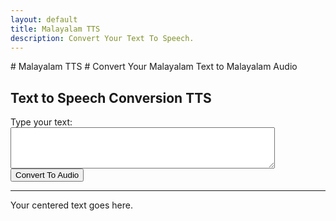 ```yaml
---
layout: default
title: Malayalam TTS
description: Convert Your Text To Speech.
---
```


<link rel="stylesheet" href="styles.css">
# Malayalam TTS
# Convert Your Malayalam Text to Malayalam Audio

<h2>Text to Speech Conversion TTS</h2>

<form action="process-text" method="post">
  <label for="text-input">Type your text:</label>
  <textarea id="text-input" name="user-text" rows="4" cols="50"></textarea>
  <br>
  <button type="submit" class="btn btn-custom">Convert To Audio</button>
</form>

<hr class="centered-line">

<p class="centered-text">Your centered text goes here.</p>
